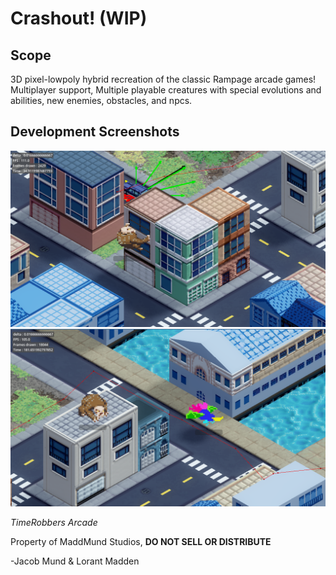 # Crashout! (WIP)

## Scope
3D pixel-lowpoly hybrid recreation of the classic Rampage arcade games!
Multiplayer support, Multiple playable creatures with special evolutions and abilities, new enemies, obstacles, and npcs.

## Development Screenshots
![Rambucho Climbing Building](Media/Rambucho-Building.png)
![Rufus & Rambucho](Media/Rufus&Rambucho.png)


*TimeRobbers Arcade*

Property of MaddMund Studios, <b>DO NOT SELL OR DISTRIBUTE</b>

-Jacob Mund & Lorant Madden
